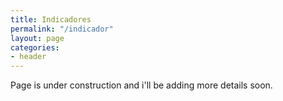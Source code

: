 ```yaml
---
title: Indicadores
permalink: "/indicador"
layout: page
categories:
- header
---
```


Page is under construction and i'll be adding more details soon.
